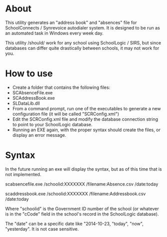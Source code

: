About
=====

This utility generates an "address book" and "absences" file for SchoolConnects / Synrevoice autodialer system. It is designed to be run as an automated task in Windows every week day.

This utility /should/ work for any school using SchoolLogic / SIRS, but since databases can differ quite drastically between schools, it may not work for you. 


How to use
==========

* Create a folder that contains the following files:
 * SCAbsenceFile.exe
 * SCAddressBook.exe
 * SLDataLib.dll
* From a command prompt, run one of the executables to generate a new configuration file (it will be called "SCRConfig.xml")
* Edit the SCRConfig.xml file and modify the database connection string to point to your SchoolLogic database. 
* Running an EXE again, with the proper syntax should create the files, or display an error message.


Syntax
======

In the future running an exe will display the syntax, but as of this time that is not implemented.

scabsencefile.exe /schoolid:XXXXXXX /filename:Absence.csv /date:today

scaddressbook.exe /schoolid:XXXXXXX /filename:Addressbook.csv /date:today

Where "schoolid" is the Government ID number of the school (or whatever is in the "cCode" field in the school's record in the SchoolLogic database).

The "date" can be a specific date like "2014-10-23, "today", "now", "yesterday". It is not case sensitive.